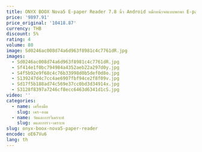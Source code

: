 ```yaml
---
title: ONYX BOOX Nova5 E-paper Reader 7.8 นิ้ว Android หมึกหน้าจอแบบพกพา E-paper Book แท็บเล็ตโน้ตบุ๊ครุ่นล่าสุดของ Notepad
price: '9897.91'
price_original: '10418.87'
currency: THB
discount: 5%
rating: 4
volume: 80
image: Sd0246ac008d74a6d963f8981c4c7761dR.jpg
images:
  - Sd0246ac008d74a6d963f8981c4c7761dR.jpg
  - Sf414e1f0bc794984a4352aeb22a297d0y.jpg
  - S4f5b92e9f68c4c76b33998d0b5def0d8o.jpg
  - S139247d4c7cc4ae6907fbf94ce2f8f09v.jpg
  - Sd17f5b188ad74c569e37cc0bd3d34914x.jpg
  - S3128f8397a7246cf8ecc6463d6341d1cS.jpg
video: ''
categories:
  - name: เครื่องมือ
    slug: เคร-องม
  - name: วัดและการวิเคราะห์
    slug: ดและการว-เคราะห
slug: onyx-boox-nova5-paper-reader
encode: oE67Vu6
lang: th
---
```

  